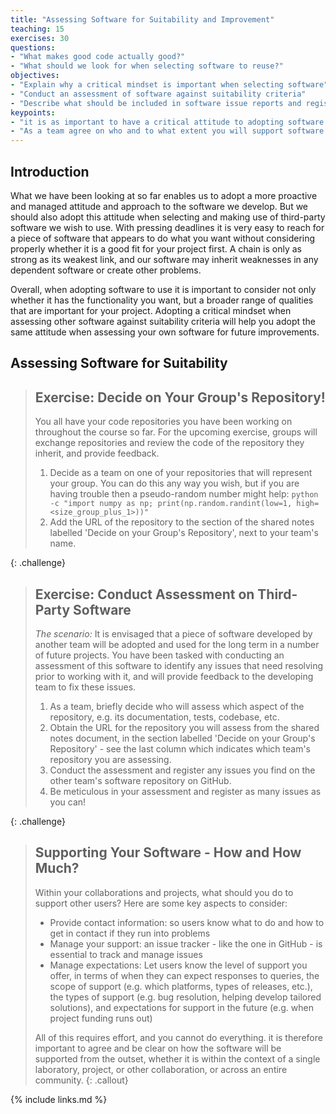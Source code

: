 ```yaml
---
title: "Assessing Software for Suitability and Improvement"
teaching: 15
exercises: 30
questions:
- "What makes good code actually good?"
- "What should we look for when selecting software to reuse?"
objectives:
- "Explain why a critical mindset is important when selecting software"
- "Conduct an assessment of software against suitability criteria"
- "Describe what should be included in software issue reports and register them"
keypoints:
- "it is as important to have a critical attitude to adopting software as we do to developing it."
- "As a team agree on who and to what extent you will support software you make available to others."
---
```


## Introduction

What we have been looking at so far enables us to adopt
a more proactive and managed attitude and approach to the software we develop.
But we should also adopt this attitude when
selecting and making use of third-party software we wish to use.
With pressing deadlines it is very easy to reach for
a piece of software that appears to do what you want
without considering properly whether it is a good fit for your project first.
A chain is only as strong as its weakest link,
and our software may inherit weaknesses in any dependent software or create other problems.

Overall, when adopting software to use it is important to consider
not only whether it has the functionality you want,
but a broader range of qualities that are important for your project.
Adopting a critical mindset when assessing other software against suitability criteria
will help you adopt the same attitude when assessing your own software for future improvements.

## Assessing Software for Suitability

> ## Exercise: Decide on Your Group's Repository!
>
> You all have your code repositories you have been working on throughout the course so far.
> For the upcoming exercise,
> groups will exchange repositories and review the code of the repository they inherit,
> and provide feedback.
>
> 1. Decide as a team on one of your repositories that will represent your group.
>    You can do this any way you wish,
>    but if you are having trouble then a pseudo-random number might help:
>    `python -c "import numpy as np; print(np.random.randint(low=1, high=<size_group_plus_1>))"`
> 2. Add the URL of the repository to
>    the section of the shared notes labelled 'Decide on your Group's Repository',
>    next to your team's name.
>
> 
{: .challenge}

> ## Exercise: Conduct Assessment on Third-Party Software
>
> *The scenario:* It is envisaged that a piece of software developed by another team will be
> adopted and used for the long term in a number of future projects.
> You have been tasked with conducting an assessment of this software
> to identify any issues that need resolving prior to working with it,
> and will provide feedback to the developing team to fix these issues.
>
> 1. As a team, briefly decide who will assess which aspect of the repository,
>    e.g. its documentation, tests, codebase, etc.
> 2. Obtain the URL for the repository you will assess from the shared notes document,
>    in the section labelled 'Decide on your Group's Repository' -
>    see the last column which indicates which team's repository you are assessing.
> 3. Conduct the assessment
>    and register any issues you find on the other team's software repository on GitHub.
> 4. Be meticulous in your assessment and register as many issues as you can!
>
> 
{: .challenge}


> ## Supporting Your Software - How and How Much?
>
> Within your collaborations and projects, what should you do to support other users?
> Here are some key aspects to consider:
>
> - Provide contact information:
>   so users know what to do and how to get in contact if they run into problems
> - Manage your support:
>   an issue tracker - like the one in GitHub - is essential to track and manage issues
> - Manage expectations:
>   Let users know the level of support you offer,
>   in terms of when they can expect responses to queries,
>   the scope of support (e.g. which platforms, types of releases, etc.),
>   the types of support (e.g. bug resolution, helping develop tailored solutions),
>   and expectations for support in the future (e.g. when project funding runs out)
>
> All of this requires effort, and you cannot do everything.
> it is therefore important to agree and be clear on
> how the software will be supported from the outset,
> whether it is within the context of a single laboratory,
> project,
> or other collaboration,
> or across an entire community.
{: .callout}

{% include links.md %}
